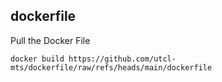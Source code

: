 ## dockerfile
Pull the Docker File
```
docker build https://github.com/utcl-mts/dockerfile/raw/refs/heads/main/dockerfile
```
